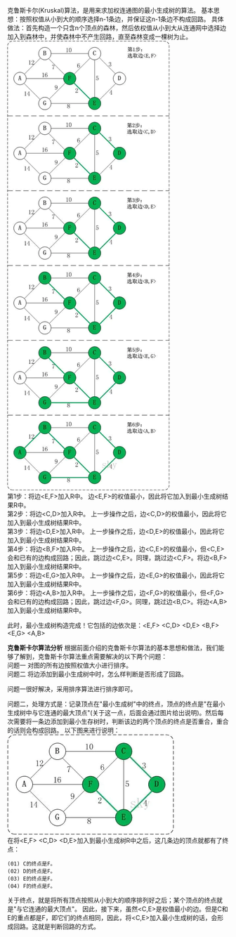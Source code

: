 克鲁斯卡尔(Kruskal)算法，是用来求加权连通图的最小生成树的算法。
基本思想：按照权值从小到大的顺序选择n-1条边，并保证这n-1条边不构成回路。
具体做法：首先构造一个只含n个顶点的森林，然后依权值从小到大从连通网中选择边加入到森林中，并使森林中不产生回路，直至森林变成一棵树为止。<br/>
![图解流程](https://github.com/Gavinwgq/DataStructureAndAlgorithms/blob/master/image/kruskal/sort.png)
<br/>
第1步：将边<E,F>加入R中。
边<E,F>的权值最小，因此将它加入到最小生成树结果R中。<br/>
第2步：将边<C,D>加入R中。
上一步操作之后，边<C,D>的权值最小，因此将它加入到最小生成树结果R中。<br/>
第3步：将边<D,E>加入R中。
上一步操作之后，边<D,E>的权值最小，因此将它加入到最小生成树结果R中。<br/>
第4步：将边<B,F>加入R中。
上一步操作之后，边<C,E>的权值最小，但<C,E>会和已有的边构成回路；因此，跳过边<C,E>。同理，跳过边<C,F>。将边<B,F>加入到最小生成树结果R中。<br/>
第5步：将边<E,G>加入R中。
上一步操作之后，边<E,G>的权值最小，因此将它加入到最小生成树结果R中。<br/>
第6步：将边<A,B>加入R中。
上一步操作之后，边<F,G>的权值最小，但<F,G>会和已有的边构成回路；因此，跳过边<F,G>。同理，跳过边<B,C>。将边<A,B>加入到最小生成树结果R中。<br/>

此时，最小生成树构造完成！它包括的边依次是：<E,F> <C,D> <D,E> <B,F> <E,G> <A,B>


**克鲁斯卡尔算法分析**
根据前面介绍的克鲁斯卡尔算法的基本思想和做法，我们能够了解到，克鲁斯卡尔算法重点需要解决的以下两个问题：<br/>
问题一 对图的所有边按照权值大小进行排序。<br/>
问题二 将边添加到最小生成树中时，怎么样判断是否形成了回路。<br/>

问题一很好解决，采用排序算法进行排序即可。<br/>

问题二，处理方式是：记录顶点在"最小生成树"中的终点，顶点的终点是"在最小生成树中与它连通的最大顶点"(关于这一点，后面会通过图片给出说明)。然后每次需要将一条边添加到最小生存树时，判断该边的两个顶点的终点是否重合，重合的话则会构成回路。 以下图来进行说明：<br/>
![回路](https://github.com/Gavinwgq/DataStructureAndAlgorithms/blob/master/image/kruskal/%E5%9B%9E%E8%B7%AF.png)
<br/>在将<E,F> <C,D> <D,E>加入到最小生成树R中之后，这几条边的顶点就都有了终点：
```
(01) C的终点是F。 
(02) D的终点是F。 
(03) E的终点是F。 
(04) F的终点是F。
```
关于终点，就是将所有顶点按照从小到大的顺序排列好之后；某个顶点的终点就是"与它连通的最大顶点"。 因此，接下来，虽然<C,E>是权值最小的边。但是C和E的重点都是F，即它们的终点相同，因此，将<C,E>加入最小生成树的话，会形成回路。这就是判断回路的方式。
